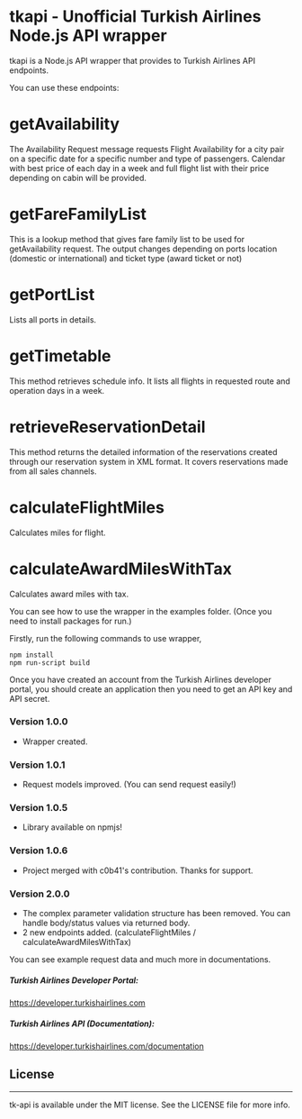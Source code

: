 # tkapi - Unofficial Turkish Airlines Node.js API wrapper

tkapi is a Node.js API wrapper that provides to Turkish Airlines API endpoints.

You can use these endpoints:
 # getAvailability 
The Availability Request message requests Flight Availability for a city pair on a specific date for a specific number and type of passengers. Calendar with best price of each day in a week and full flight list with their price depending on cabin will be provided.
 # getFareFamilyList 
This is a lookup method that gives fare family list to be used for getAvailability request. The output changes depending on ports location (domestic or international) and ticket type (award ticket or not)
 # getPortList
Lists all ports in details.
 # getTimetable
This method retrieves schedule info. It lists all flights in requested route and operation days in a week.
 # retrieveReservationDetail
This method returns the detailed information of the reservations created through our reservation system in XML format. It covers reservations made from all sales channels.
 # calculateFlightMiles
Calculates miles for flight.
 # calculateAwardMilesWithTax
Calculates award miles with tax.

You can see how to use the wrapper in the examples folder. (Once you need to install packages for run.)

Firstly, run the following commands to use wrapper,

```
npm install
npm run-script build
```

Once you have created an account from the Turkish Airlines developer portal, you should create an application then you need to get an API key and API secret.

### Version 1.0.0
- Wrapper created.

### Version 1.0.1
- Request models improved. (You can send request easily!)

### Version 1.0.5
- Library available on npmjs!

### Version 1.0.6
- Project merged with c0b41's contribution. Thanks for support.

### Version 2.0.0
- The complex parameter validation structure has been removed. You can handle body/status values via returned body.
- 2 new endpoints added. (calculateFlightMiles / calculateAwardMilesWithTax)


You can see example request data and much more in documentations.

##### Turkish Airlines Developer Portal:
https://developer.turkishairlines.com

##### Turkish Airlines API (Documentation):
https://developer.turkishairlines.com/documentation

## License
---
tk-api is available under the MIT license. See the LICENSE file for more info.
